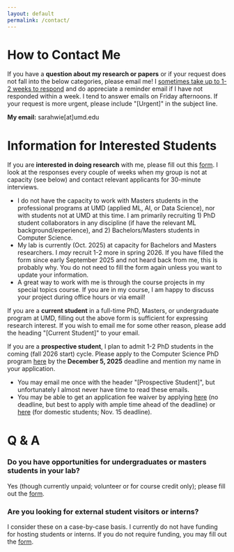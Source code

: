 ```yaml
---
layout: default
permalink: /contact/
---
```


# How to Contact Me

If you have a **question about my research or papers** or if your request does not fall into the below categories, please email me!
I [sometimes take up to 1-2 weeks to respond](https://www.nature.com/articles/d41586-024-02381-x.pdf) and do appreciate a reminder email if I have not responded within a week. I tend to answer emails on Friday afternoons. If your request is more urgent, please include "[Urgent]" in the subject line.

**My email:** <span id="email" class="copy-email" style="cursor:pointer;">sarahwie\[at\]umd.edu</span>

# Information for Interested Students

If you are **interested in doing research** with me, please fill out this [form](https://forms.gle/cBdPbjnsp6KENGsdA). I look at the responses every couple of weeks when my group is not at capacity (see below) and contact relevant applicants for 30-minute interviews.
- I do not have the capacity to work with Masters students in the professional programs at UMD (applied ML, AI, or Data Science), nor with students not at UMD at this time. I am primarily recruiting 1) PhD student collaborators in any discipline (if have the relevant ML background/experience), and 2) Bachelors/Masters students in Computer Science.
- My lab is currently (Oct. 2025) at capacity for Bachelors and Masters researchers. I *may* recruit 1-2 more in spring 2026. If you have filled the form since early September 2025 and not heard back from me, this is probably why. You do not need to fill the form again unless you want to update your information.
- A great way to work with me is through the course projects in my special topics course. If you are in my course, I am happy to discuss your project during office hours or via email!

If you are a **current student** in a full-time PhD, Masters, or undergraduate program at UMD, filling out the above form is sufficient for expressing research interest. If you wish to email me for some other reason, please add the heading "[Current Student]" to your email.

If you are a **prospective student**, I plan to admit 1-2 PhD students in the coming (fall 2026 start) cycle. Please apply to the Computer Science PhD program [here](https://www.cs.umd.edu/grad/apply) by the **December 5, 2025** deadline and mention my name in your application.
- You may email me once with the header "[Prospective Student]", but unfortunately I almost never have time to read these emails.
- You may be able to get an application fee waiver by applying [here](https://gradschool.umd.edu/feewaiverinformation) (no deadline, but best to apply with ample time ahead of the deadline) or [here](https://btaa.org/resources-for/students/freeapp/introduction) (for domestic students; Nov. 15 deadline).


# Q & A
<!-- 
### Will you be accepting PhD students for fall 2026? 

Yes; 1-2. Please apply to the Computer Science PhD program by the December deadline and mention my name in your application. Please also note that you may be able to get an application fee waiver, but that can take some time, so I recommend requesting it if you are eligible ahead of the deadline. You may email me once with the header "[Prospective Student]", but unfortunately I generally do not have time to read and respond to these emails. -->

### Do you have opportunities for undergraduates or masters students in your lab?

Yes (though currently unpaid; volunteer or for course credit only); please fill out the [form](https://forms.gle/cBdPbjnsp6KENGsdA).

### Are you looking for external student visitors or interns? 

I consider these on a case-by-case basis. I currently do not have funding for hosting students or interns. If you do not require funding, you may fill out the [form](https://forms.gle/cBdPbjnsp6KENGsdA).